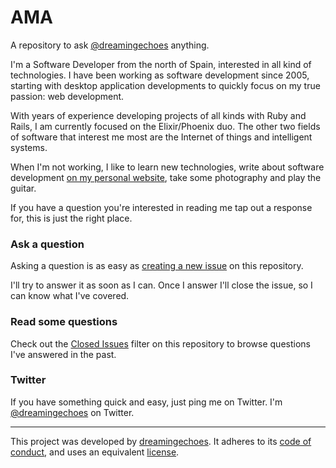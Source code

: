 # AMA

A repository to ask [@dreamingechoes](https://twitter.com/dreeamingechoes) anything.

I'm a Software Developer from the north of Spain, interested in all kind of technologies. 
I have been working as software development since 2005, starting with desktop application developments 
to quickly focus on my true passion: web development.

With years of experience developing projects of all kinds with Ruby and Rails, I am currently focused
on the Elixir/Phoenix duo. The other two fields of software that interest me most are the 
Internet of things and intelligent systems.

When I'm not working, I like to learn new technologies, write about software development 
[on my personal website](http://dreamingecho.es), take some photography and play the guitar.

If you have a question you're interested in reading me tap out a response for, this is just the right place.

### Ask a question

Asking a question is as easy as [creating a new issue](https://github.com/dreamingechoes/ama/issues/new) on this
repository.

I'll try to answer it as soon as I can. Once I answer I'll close the issue, so I can know what I've covered.

### Read some questions

Check out the [Closed Issues](https://github.com/dreamingechoes/ama/issues?q=is%3Aissue+is%3Aclosed)
filter on this repository to browse questions I've answered in the past.

### Twitter

If you have something quick and easy, just ping me on Twitter. I'm [@dreamingechoes](https://twitter.com/dreamingechoes) on
Twitter.

----------------------------

This project was developed by [dreamingechoes](https://github.com/dreamingechoes).
It adheres to its [code of conduct](https://github.com/dreamingechoes/ama/blob/master/files/CODE_OF_CONDUCT.md), and uses an equivalent [license](https://github.com/dreamingechoes/ama/blob/master/files/LICENSE).